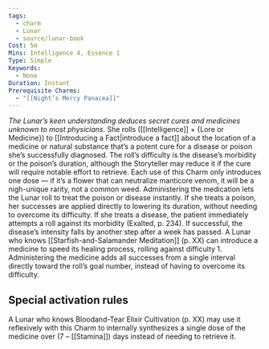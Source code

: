 ```yaml
---
tags:
  - charm
  - Lunar
  - source/lunar-book
Cost: 5m
Mins: Intelligence 4, Essence 1
Type: Simple
Keywords:
  - None
Duration: Instant
Prerequisite Charms:
  - "[[Night’s Mercy Panacea]]"
---
```

*The Lunar’s keen understanding deduces secret cures and medicines unknown to most physicians.*
She rolls ([[Intelligence]] + {Lore or Medicine}) to [[Introducing a Fact|introduce a fact]] about the location of a medicine or natural substance that’s a potent cure for a disease or poison she’s successfully diagnosed. The roll’s difficulty is the disease’s morbidity or the poison’s duration, although the Storyteller may reduce it if the cure will require notable effort to retrieve. Each use of this Charm only introduces one dose — if it’s a flower that can neutralize manticore venom, it will be a nigh-unique rarity, not a common weed. Administering the medication lets the Lunar roll to treat the poison or disease instantly. If she treats a poison, her successes are applied directly to lowering its duration, without needing to overcome its difficulty. If she treats a disease, the patient immediately attempts a roll against its morbidity (Exalted, p. 234). If successful, the disease’s intensity falls by another step after a week has passed. A Lunar who knows [[Starfish-and-Salamander Meditation]] (p. XX) can introduce a medicine to speed its healing process, rolling against difficulty 1. Administering the medicine adds all successes from a single interval directly toward the roll’s goal number, instead of having to overcome its difficulty. 

## Special activation rules

A Lunar who knows Bloodand-Tear Elixir Cultivation (p. XX) may use it reflexively with this Charm to internally synthesizes a single dose of the medicine over (7 – [[Stamina]]) days instead of needing to retrieve it.